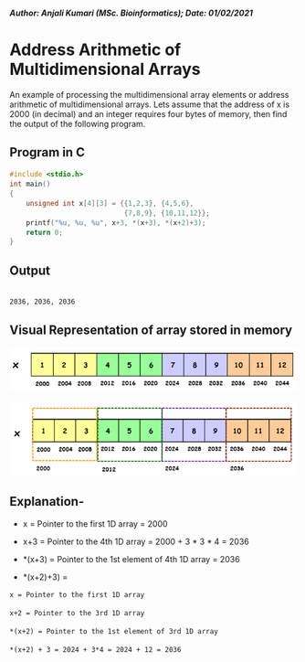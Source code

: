 ##### Author: Anjali Kumari (MSc. Bioinformatics); Date: 01/02/2021

# Address Arithmetic of Multidimensional Arrays

An example of processing the multidimensional array elements or address arithmetic of multidimensional arrays. Lets assume that the address of x is 2000 (in decimal) and an integer requires four bytes of memory, then find the output of the following program.

## Program in C

```C
#include <stdio.h>
int main()
{
    unsigned int x[4][3] = {{1,2,3}, {4,5,6}, 
                            {7,8,9}, {10,11,12}};
    printf("%u, %u, %u", x+3, *(x+3), *(x+2)+3);
    return 0;
}
```

## Output

```.

2036, 2036, 2036

```

## Visual Representation of array stored in memory

![Visual Representation of Array, Figure 1](./img_array.png)

![Visual Representation of Array, Figure 2](./img_array1.png)

## Explanation-


   * x = Pointer to the first 1D array = 2000
   
  *  x+3 = Pointer to the 4th 1D array = 2000 + 3 * 3 * 4 = 2036
   
   * *(x+3) = Pointer to the 1st element of 4th 1D array = 2036

  *  *(x+2)+3) =

    x = Pointer to the first 1D array

    x+2 = Pointer to the 3rd 1D array

    *(x+2) = Pointer to the 1st element of 3rd 1D array 

    *(x+2) + 3 = 2024 + 3*4 = 2024 + 12 = 2036 
